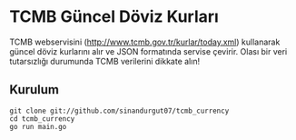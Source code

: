 # TCMB Güncel Döviz Kurları 

TCMB webservisini (http://www.tcmb.gov.tr/kurlar/today.xml) kullanarak güncel döviz kurlarını alır ve JSON formatında servise çevirir. Olası bir veri tutarsızlığı durumunda TCMB verilerini dikkate alın! 

## Kurulum
```
git clone git://github.com/sinandurgut07/tcmb_currency
cd tcmb_currency
go run main.go
```
